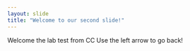 ```yaml
---
layout: slide
title: "Welcome to our second slide!"
---
```

Welcome the lab test from CC
Use the left arrow to go back!
